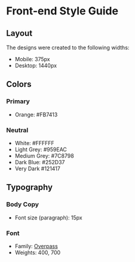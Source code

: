 # Front-end Style Guide

## Layout

The designs were created to the following widths:

- Mobile: 375px
- Desktop: 1440px

## Colors

### Primary

- Orange: #FB7413

### Neutral

- White: #FFFFFF
- Light Grey: #959EAC
- Medium Grey: #7C8798
- Dark Blue: #252D37
- Very Dark #121417

## Typography

### Body Copy

- Font size (paragraph): 15px

### Font

- Family: [Overpass](https://fonts.google.com/specimen/Overpass)
- Weights: 400, 700
